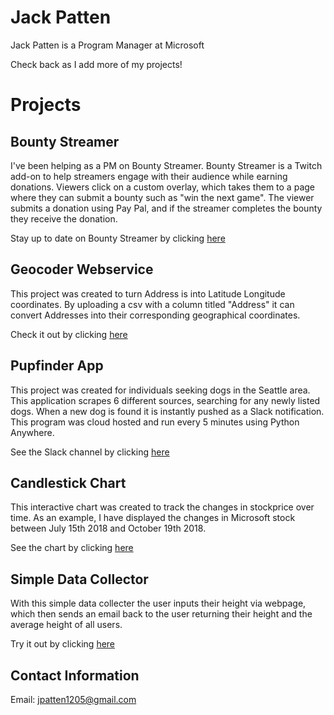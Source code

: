 # Jack Patten

Jack Patten is a Program Manager at Microsoft

Check back as I add more of my projects!

# Projects

## Bounty Streamer

I've been helping as a PM on Bounty Streamer. Bounty Streamer is a Twitch add-on to help streamers engage with their audience while earning donations. Viewers click on a custom overlay, which takes them to a page where they can submit a bounty such as "win the next game". The viewer submits a donation using Pay Pal, and if the streamer completes the bounty they receive the donation.

Stay up to date on Bounty Streamer by clicking [here](https://bountystreamer.gg/)

## Geocoder Webservice

This project was created to turn Address is into Latitude Longitude coordinates. By uploading a csv with a column titled "Address" it can convert Addresses into their corresponding geographical coordinates. 

Check it out by clicking [here](https://jackgeocodeapp.herokuapp.com/)

## Pupfinder App

This project was created for individuals seeking dogs in the Seattle area. This application scrapes 6 different sources, searching for any newly listed dogs. When a new dog is found it is instantly pushed as a Slack notification. This program was cloud hosted and run every 5 minutes using Python Anywhere. 

See the Slack channel by clicking [here](https://join.slack.com/t/dognotification/shared_invite/enQtNTYwNzY3NzcxNzE0LTA2YWYyZTExZmY2NDRkMTBiNWVhZmM1ODJlNjAzMzIxNDk3OTAzMzdjZTg0ODg1YjRjNTVkYzJiNzIzMGVmNDg)

## Candlestick Chart

This interactive chart was created to track the changes in stockprice over time. As an example, I have displayed the changes in Microsoft stock between July 15th 2018 and October 19th 2018. 

See the chart by clicking [here](https://jpatten1205.herokuapp.com/plot/)

## Simple Data Collector

With this simple data collecter the user inputs their height via webpage, which then sends an email back to the user returning their height and the average height of all users.

Try it out by clicking [here](https://jackdatacollector.herokuapp.com/)

## Contact Information

Email: jpatten1205@gmail.com
